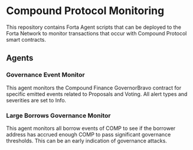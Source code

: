 # Compound Protocol Monitoring

This repository contains Forta Agent scripts that can be deployed to the Forta Network to monitor
transactions that occur with Compound Protocol smart contracts.

## Agents

### Governance Event Monitor

This agent monitors the Compound Finance GovernorBravo contract for specific emitted events related
to Proposals and Voting.  All alert types and severities are set to Info.

### Large Borrows Governance Monitor

This agent monitors all borrow events of COMP to see if the borrower address has accrued enough COMP
to pass significant governance thresholds. This can be an early indication of governance attacks.

